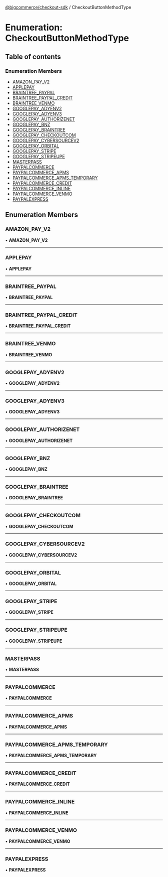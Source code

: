 [@bigcommerce/checkout-sdk](../README.md) / CheckoutButtonMethodType

# Enumeration: CheckoutButtonMethodType

## Table of contents

### Enumeration Members

- [AMAZON_PAY_V2](CheckoutButtonMethodType.md#amazon_pay_v2)
- [APPLEPAY](CheckoutButtonMethodType.md#applepay)
- [BRAINTREE_PAYPAL](CheckoutButtonMethodType.md#braintree_paypal)
- [BRAINTREE_PAYPAL_CREDIT](CheckoutButtonMethodType.md#braintree_paypal_credit)
- [BRAINTREE_VENMO](CheckoutButtonMethodType.md#braintree_venmo)
- [GOOGLEPAY_ADYENV2](CheckoutButtonMethodType.md#googlepay_adyenv2)
- [GOOGLEPAY_ADYENV3](CheckoutButtonMethodType.md#googlepay_adyenv3)
- [GOOGLEPAY_AUTHORIZENET](CheckoutButtonMethodType.md#googlepay_authorizenet)
- [GOOGLEPAY_BNZ](CheckoutButtonMethodType.md#googlepay_bnz)
- [GOOGLEPAY_BRAINTREE](CheckoutButtonMethodType.md#googlepay_braintree)
- [GOOGLEPAY_CHECKOUTCOM](CheckoutButtonMethodType.md#googlepay_checkoutcom)
- [GOOGLEPAY_CYBERSOURCEV2](CheckoutButtonMethodType.md#googlepay_cybersourcev2)
- [GOOGLEPAY_ORBITAL](CheckoutButtonMethodType.md#googlepay_orbital)
- [GOOGLEPAY_STRIPE](CheckoutButtonMethodType.md#googlepay_stripe)
- [GOOGLEPAY_STRIPEUPE](CheckoutButtonMethodType.md#googlepay_stripeupe)
- [MASTERPASS](CheckoutButtonMethodType.md#masterpass)
- [PAYPALCOMMERCE](CheckoutButtonMethodType.md#paypalcommerce)
- [PAYPALCOMMERCE_APMS](CheckoutButtonMethodType.md#paypalcommerce_apms)
- [PAYPALCOMMERCE_APMS_TEMPORARY](CheckoutButtonMethodType.md#paypalcommerce_apms_temporary)
- [PAYPALCOMMERCE_CREDIT](CheckoutButtonMethodType.md#paypalcommerce_credit)
- [PAYPALCOMMERCE_INLINE](CheckoutButtonMethodType.md#paypalcommerce_inline)
- [PAYPALCOMMERCE_VENMO](CheckoutButtonMethodType.md#paypalcommerce_venmo)
- [PAYPALEXPRESS](CheckoutButtonMethodType.md#paypalexpress)

## Enumeration Members

### AMAZON\_PAY\_V2

• **AMAZON\_PAY\_V2**

___

### APPLEPAY

• **APPLEPAY**

___

### BRAINTREE\_PAYPAL

• **BRAINTREE\_PAYPAL**

___

### BRAINTREE\_PAYPAL\_CREDIT

• **BRAINTREE\_PAYPAL\_CREDIT**

___

### BRAINTREE\_VENMO

• **BRAINTREE\_VENMO**

___

### GOOGLEPAY\_ADYENV2

• **GOOGLEPAY\_ADYENV2**

___

### GOOGLEPAY\_ADYENV3

• **GOOGLEPAY\_ADYENV3**

___

### GOOGLEPAY\_AUTHORIZENET

• **GOOGLEPAY\_AUTHORIZENET**

___

### GOOGLEPAY\_BNZ

• **GOOGLEPAY\_BNZ**

___

### GOOGLEPAY\_BRAINTREE

• **GOOGLEPAY\_BRAINTREE**

___

### GOOGLEPAY\_CHECKOUTCOM

• **GOOGLEPAY\_CHECKOUTCOM**

___

### GOOGLEPAY\_CYBERSOURCEV2

• **GOOGLEPAY\_CYBERSOURCEV2**

___

### GOOGLEPAY\_ORBITAL

• **GOOGLEPAY\_ORBITAL**

___

### GOOGLEPAY\_STRIPE

• **GOOGLEPAY\_STRIPE**

___

### GOOGLEPAY\_STRIPEUPE

• **GOOGLEPAY\_STRIPEUPE**

___

### MASTERPASS

• **MASTERPASS**

___

### PAYPALCOMMERCE

• **PAYPALCOMMERCE**

___

### PAYPALCOMMERCE\_APMS

• **PAYPALCOMMERCE\_APMS**

___

### PAYPALCOMMERCE\_APMS\_TEMPORARY

• **PAYPALCOMMERCE\_APMS\_TEMPORARY**

___

### PAYPALCOMMERCE\_CREDIT

• **PAYPALCOMMERCE\_CREDIT**

___

### PAYPALCOMMERCE\_INLINE

• **PAYPALCOMMERCE\_INLINE**

___

### PAYPALCOMMERCE\_VENMO

• **PAYPALCOMMERCE\_VENMO**

___

### PAYPALEXPRESS

• **PAYPALEXPRESS**
